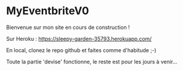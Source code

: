 # MyEventbriteV0

Bienvenue sur mon site en cours de construction !

Sur Heroku :
https://sleepy-garden-35793.herokuapp.com/

En local, clonez le repo github et faites comme d'habitude ;-)

Toute la partie 'devise' fonctionne, le reste est pour les jours à venir...
